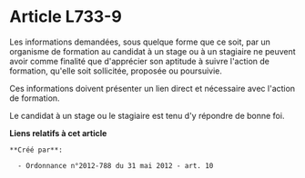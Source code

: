 # Article L733-9

Les informations demandées, sous quelque forme que ce soit, par un organisme de formation au candidat à un stage ou à un
stagiaire ne peuvent avoir comme finalité que d'apprécier son aptitude à suivre l'action de formation, qu'elle soit
sollicitée, proposée ou poursuivie.

Ces informations doivent présenter un lien direct et nécessaire avec l'action de formation.

Le candidat à un stage ou le stagiaire est tenu d'y répondre de bonne foi.

**Liens relatifs à cet article**

	**Créé par**:

	  - Ordonnance n°2012-788 du 31 mai 2012 - art. 10
